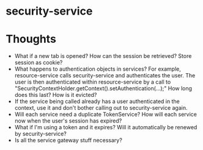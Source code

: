 security-service
================

Thoughts
========

* What if a new tab is opened?  How can the session be retrieved?  Store session as cookie?
* What happens to authentication objects in services?  For example, resource-service calls security-service and authenticates the user.  The user is then authenticated within resource-service by a call to "SecurityContextHolder.getContext().setAuthentication(...);"  How long does this last?  How is it evicted?
* If the service being called already has a user authenticated in the context, use it and don't bother calling out to security-service again.
* Will each service need a duplicate TokenService?  How will each service now when the user's session has expired?
* What if I'm using a token and it expires?  Will it automatically be renewed by security-service?
* Is all the service gateway stuff necessary?

